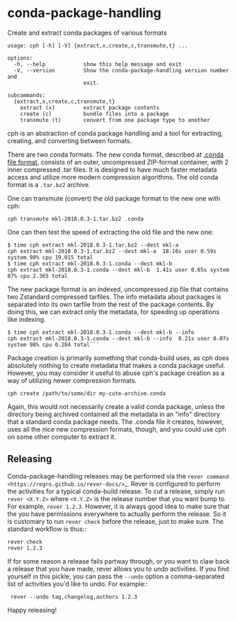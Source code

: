 # conda-package-handling
Create and extract conda packages of various formats

```
usage: cph [-h] [-V] {extract,x,create,c,transmute,t} ...

options:
  -h, --help            show this help message and exit
  -V, --version         Show the conda-package-handling version number and
                        exit.

subcommands:
  {extract,x,create,c,transmute,t}
    extract (x)         extract package contents
    create (c)          bundle files into a package
    transmute (t)       convert from one package type to another

```

cph is an abstraction of conda package handling and a tool for extracting,
creating, and converting between formats.

There are two conda formats. The new conda format, described at [.conda file
format](https://docs.conda.io/projects/conda/en/latest/user-guide/concepts/packages.html?highlight=format#conda-file-format),
consists of an outer, uncompressed ZIP-format container, with 2 inner compressed
.tar files. It is designed to have much faster metadata access and utilize more
modern compression algorithms. The old conda format is a `.tar.bz2` archive.

One can transmute (convert) the old package format to the new one with cph:

```
cph transmute mkl-2018.0.3-1.tar.bz2 .conda
```

One can then test the speed of extracting the old file and the new one:

```
$ time cph extract mkl-2018.0.3-1.tar.bz2 --dest mkl-a
cph extract mkl-2018.0.3-1.tar.bz2 --dest mkl-a  18.16s user 0.59s system 98% cpu 19.015 total
$ time cph extract mkl-2018.0.3-1.conda --dest mkl-b
cph extract mkl-2018.0.3-1.conda --dest mkl-b  1.41s user 0.65s system 87% cpu 2.365 total
```

The new package format is an indexed, uncompressed zip file that contains two
Zstandard compressed tarfiles. The info metadata about packages is separated
into its own tarfile from the rest of the package contents. By doing this, we
can extract only the metadata, for speeding up operations like indexing.

```
$ time cph extract mkl-2018.0.3-1.conda --dest mkl-b --info
cph extract mkl-2018.0.3-1.conda --dest mkl-b --info  0.21s user 0.07s system 98% cpu 0.284 total```
```

Package creation is primarily something that conda-build uses, as cph does
absolutely nothing to create metadata that makes a conda package useful.
However, you may consider it useful to abuse cph's package creation as a way of
utilizing newer compression formats.

```
cph create /path/to/some/dir my-cute-archive.conda
```

Again, this would not necessarily create a valid conda package, unless the
directory being archived contained all the metadata in an "info" directory that
a standard conda package needs. The .conda file it creates, however, uses all
the nice new compression formats, though, and you could use cph on some other
computer to extract it.

## Releasing

Conda-package-handling releases may be performed via the `rever command
<https://regro.github.io/rever-docs/>`_. Rever is configured to perform the
activities for a typical conda-build release. To cut a release, simply run
``rever <X.Y.Z>`` where ``<X.Y.Z>`` is the release number that you want bump to.
For example, ``rever 1.2.3``.  However, it is always good idea to make sure that
the you have permissions everywhere to actually perform the release.  So it is
customary to run ``rever check`` before the release, just to make sure.  The
standard workflow is thus::

    rever check
    rever 1.2.3

If for some reason a release fails partway through, or you want to claw back a
release that you have made, rever allows you to undo activities. If you find
yourself in this pickle, you can pass the ``--undo`` option a comma-separated
list of activities you'd like to undo.  For example::

     rever --undo tag,changelog,authors 1.2.3

 Happy releasing!
